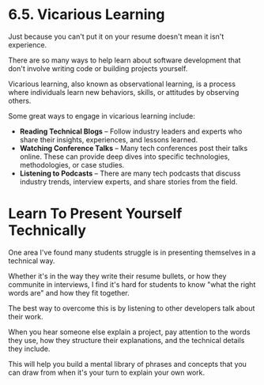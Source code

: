 # 6.5. Vicarious Learning

Just because you can't put it on your resume doesn't mean it isn't experience.

There are so many ways to help learn about software development that don't involve writing code or building projects yourself.

Vicarious learning, also known as observational learning, is a process where individuals learn new behaviors, skills, or attitudes by observing others.

Some great ways to engage in vicarious learning include:

- **Reading Technical Blogs** – Follow industry leaders and experts who share their insights, experiences, and lessons learned.
- **Watching Conference Talks** – Many tech conferences post their talks online. These can provide deep dives into specific technologies, methodologies, or case studies.
- **Listening to Podcasts** – There are many tech podcasts that discuss industry trends, interview experts, and share stories from the field.

# Learn To Present Yourself Technically

One area I've found many students struggle is in presenting themselves in a technical way.

Whether it's in the way they write their resume bullets, or how they communite in interviews, I find it's hard for students to know "what the right words are" and how they fit together.

The best way to overcome this is by listening to other developers talk about their work.

When you hear someone else explain a project, pay attention to the words they use, how they structure their explanations, and the technical details they include.

This will help you build a mental library of phrases and concepts that you can draw from when it's your turn to explain your own work.
